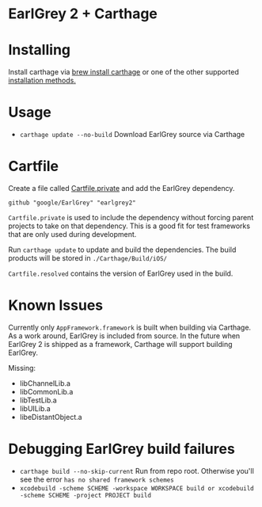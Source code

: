 # EarlGrey 2 + Carthage

# Installing

Install carthage via [brew install carthage](https://github.com/Carthage/Carthage#installing-carthage) or one of the other supported [installation methods.](https://github.com/Carthage/Carthage#installing-carthage)

# Usage

- `carthage update --no-build` Download EarlGrey source via Carthage


# Cartfile

Create a file called [Cartfile.private](https://github.com/Carthage/Carthage/blob/master/Documentation/Artifacts.md) and add the EarlGrey dependency.

`github "google/EarlGrey" "earlgrey2"`

`Cartfile.private` is used to include the dependency without forcing parent projects to take on that dependency. This is a good fit for test frameworks
that are only used during development.

Run `carthage update` to update and build the dependencies. The build products will be stored in `./Carthage/Build/iOS/` 

`Cartfile.resolved` contains the version of EarlGrey used in the build.

# Known Issues

Currently only `AppFramework.framework` is built when building via Carthage. As a work around, EarlGrey is included from source.
In the future when EarlGrey 2 is shipped as a framework, Carthage will support building EarlGrey.

Missing:

 - libChannelLib.a
 - libCommonLib.a
 - libTestLib.a
 - libUILib.a
 - libeDistantObject.a

# Debugging EarlGrey build failures

- `carthage build --no-skip-current` Run from repo root. Otherwise you'll see the error `has no shared framework schemes`
- `xcodebuild -scheme SCHEME -workspace WORKSPACE build or xcodebuild -scheme SCHEME -project PROJECT build`
